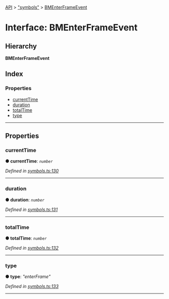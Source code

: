 [API](../README.md) > ["symbols"](../modules/_symbols_.md) > [BMEnterFrameEvent](../interfaces/_symbols_.bmenterframeevent.md)

# Interface: BMEnterFrameEvent

## Hierarchy

**BMEnterFrameEvent**

## Index

### Properties

* [currentTime](_symbols_.bmenterframeevent.md#currenttime)
* [duration](_symbols_.bmenterframeevent.md#duration)
* [totalTime](_symbols_.bmenterframeevent.md#totaltime)
* [type](_symbols_.bmenterframeevent.md#type)

---

## Properties

<a id="currenttime"></a>

###  currentTime

**● currentTime**: *`number`*

*Defined in [symbols.ts:130](https://github.com/ngx-lottie/ngx-lottie/blob/2a463f9/src/lottie/src/symbols.ts#L130)*

___
<a id="duration"></a>

###  duration

**● duration**: *`number`*

*Defined in [symbols.ts:131](https://github.com/ngx-lottie/ngx-lottie/blob/2a463f9/src/lottie/src/symbols.ts#L131)*

___
<a id="totaltime"></a>

###  totalTime

**● totalTime**: *`number`*

*Defined in [symbols.ts:132](https://github.com/ngx-lottie/ngx-lottie/blob/2a463f9/src/lottie/src/symbols.ts#L132)*

___
<a id="type"></a>

###  type

**● type**: *"enterFrame"*

*Defined in [symbols.ts:133](https://github.com/ngx-lottie/ngx-lottie/blob/2a463f9/src/lottie/src/symbols.ts#L133)*

___

